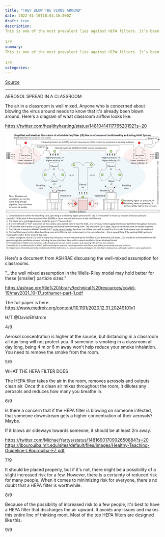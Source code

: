 ```yaml
---
title: "THEY BLOW THE VIRUS AROUND"
date: 2022-01-19T18:03:16.000Z
draft: true
description: 
This is one of the most prevalent lies against HEPA filters. It’s been used by school boards and politicians as an excuse to not put HEPA filters into schools. This myth needs a thorough debunking.

1/9
summary: 
This is one of the most prevalent lies against HEPA filters. It’s been used by school boards and politicians as an excuse to not put HEPA filters into schools. This myth needs a thorough debunking.

1/9
categories:
---
```

[Source](https://twitter.com/joeyfox85/status/1483862638291525634)

---

AEROSOL SPREAD IN A CLASSROOM

The air in a classroom is well mixed. Anyone who is concerned about blowing the virus around needs to know that it's already been blown around. Here's a diagram of what classroom airflow looks like: 

https://twitter.com/healthyheating/status/1481041411776520192?s=20

![CR box illustration](/cr-box-illustration.png)

Here's a document from ASHRAE discussing the well-mixed assumption for classrooms. 

"...the well mixed assumption in the Wells-Riley model may hold better for these [smaller] particle sizes."

https://ashrae.org/file%20library/technical%20resources/covid-19/may2021_10-17_rothamer-part-1.pdf

The full paper is here: https://www.medrxiv.org/content/10.1101/2020.12.31.20249101v1

H/T @DavidElfstrom

4/9

Aerosol concentration is higher at the source, but distancing in a classroom all day long will not protect you. If someone is smoking in a classroom all day long, being 4 m or 6 m away won't help reduce your smoke inhalation. You need to remove the smoke from the room.

5/9

WHAT THE HEPA FILTER DOES

The HEPA filter takes the air in the room, removes aerosols and outputs clean air. Once this clean air mixes throughout the room, it dilutes any aerosols and reduces how many you breathe in.

6/9

Is there a concern that if the HEPA filter is blowing on someone infected, that someone downstream gets a higher concentration of their aerosols? Maybe.

If it blows air sideways towards someone, it should be at least 2m away.

https://twitter.com/MichaelYartys/status/1481690170902650884?s=20 
https://lbourouiba.mit.edu/sites/default/files/images/Healthy-Teaching-Guideline-LBourouiba-FZ.pdf

7/9

It should be placed properly, but if it's not, there might be a possibility of a slight increased risk for a few. However, there is a certainty of reduced risk for many people. When it comes to minimizing risk for everyone, there's no doubt that a HEPA filter is worthwhile.

8/9

Because of the possibility of increased risk to a few people, it's best to have a HEPA filter that discharges the air upward. It avoids any issues and makes this entire line of thinking moot. Most of the top HEPA filters are designed like this.

9/9

